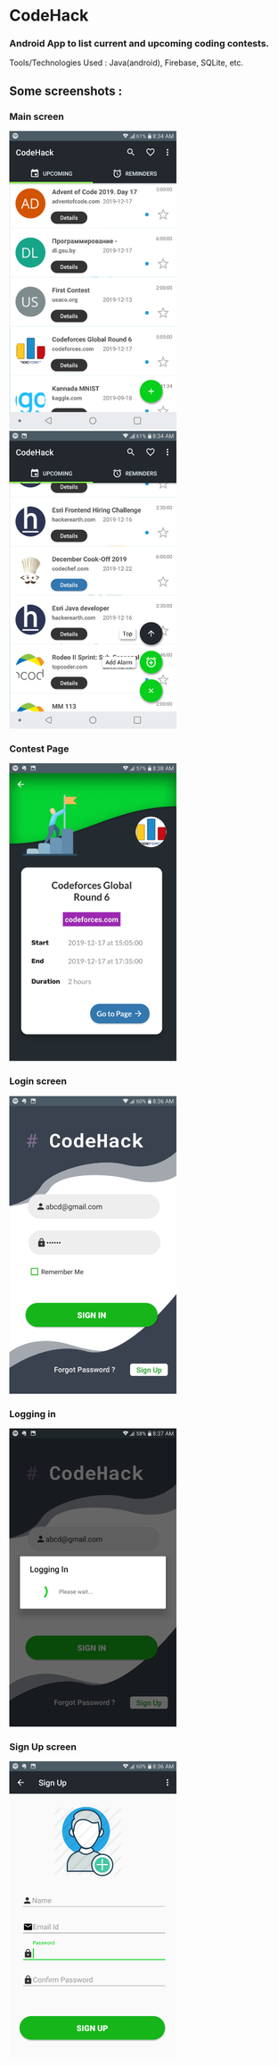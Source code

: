 # CodeHack

### Android App to list current and upcoming coding contests.

Tools/Technologies Used : Java(android), Firebase, SQLite, etc.

## Some screenshots :

### Main screen
<img src="https://raw.githubusercontent.com/shubhamvishu/CodeHack/master/screenshots/IMG_6.png" alt="Main Screen" width="300"/>
<img src="https://raw.githubusercontent.com/shubhamvishu/CodeHack/master/screenshots/IMG_7.png" alt="Main Screen" width="300"/>

### Contest Page

<img src="https://raw.githubusercontent.com/shubhamvishu/CodeHack/master/screenshots/IMG_9.png" alt="Main Screen" width="300"/>

### Login screen

<img src="https://raw.githubusercontent.com/shubhamvishu/CodeHack/master/screenshots/IMG_1.png" alt="Main Screen" width="300"/>

### Logging in
<img src="https://raw.githubusercontent.com/shubhamvishu/CodeHack/master/screenshots/IMG_3.png" alt="Main Screen" width="300"/>

### Sign Up screen
<img src="https://raw.githubusercontent.com/shubhamvishu/CodeHack/master/screenshots/IMG_4.png" alt="Main Screen" width="300"/>


